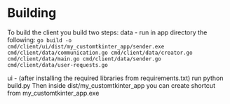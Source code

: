 # Building
To build the client you build two steps:
data - run in app directory the following: ``` go build -o cmd/client/ui/dist/my_customtkinter_app/sender.exe cmd/client/data/communication.go cmd/client/data/creator.go cmd/client/data/main.go cmd/client/data/sender.go cmd/client/data/user-requests.go ```

ui - (after installing the required libraries from requirements.txt) run python build.py
Then inside dist/my_customtkinter_app you can create shortcut from my_customtkinter_app.exe